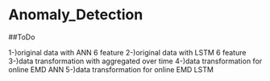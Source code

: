 # Anomaly_Detection

##ToDo

1-)original data with ANN 6 feature
2-)original data with LSTM 6 feature
3-)data transformation with aggregated over time
4-)data transformation for online EMD ANN
5-)data transformation for online EMD LSTM

